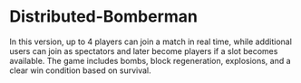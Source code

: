 # Distributed-Bomberman
In this version, up to 4 players can join a match in real time, while additional users can join as spectators and later become players if a slot becomes available. The game includes bombs, block regeneration, explosions, and a clear win condition based on survival.
